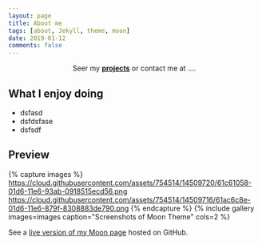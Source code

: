 ```yaml
---
layout: page
title: About me
tags: [about, Jekyll, theme, moon]
date: 2019-01-12
comments: false
---
```

    
<center>Seer my <a href="https://pushkaaw.github.io/Moon/projects/"><b>projects</b></a> or contact me at ....</center>

## What I enjoy doing
* dsfasd
* dsfdsfase
* dsfsdf

## Preview

{% capture images %}
    https://cloud.githubusercontent.com/assets/754514/14509720/61c61058-01d6-11e6-93ab-0918515ecd56.png
    https://cloud.githubusercontent.com/assets/754514/14509716/61ac6c8e-01d6-11e6-879f-8308883de790.png
{% endcapture %}
{% include gallery images=images caption="Screenshots of Moon Theme" cols=2 %}

See a [live version of my Moon page](http://pushkaaw.github.io/Moon) hosted on GitHub.
